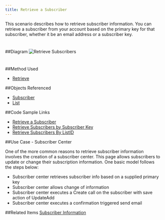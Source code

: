 ```yaml
---
title: Retrieve a Subscriber
---
```

<p>This scenario describes how to retrieve subscriber information. You can retrieve a subscriber from your account based on the primary key for that subscriber, whether it be an email address or a subscriber key.</p>

##Diagram
<img src="images/retrievesubscriber.jpg" alt="Retrieve Subscribers" style="margin: 25px 0;" />

##Method Used
<ul>
<li><a title="Retrieve" href="retrieve.htm">Retrieve</a></li>
</ul>

##Objects Referenced
<ul>
<li><a title="Subscriber" href="subscriber.htm">Subscriber</a></li>
<li><a title="List"  href="list.htm">List</a></li>
</ul>

##Code Sample Links
<ul>
<li><a title="Retrieve_a_Subscriber_Via_the_Web_Service_API"  href="retrieve_a_subscriber_via_the_web_service_api.htm">Retrieve a Subscriber</a></li>
<li><a title="Retrieving_Subscribers_By_Subscriber_Key"  href="retrieving_subscribers_by_subscriber_key.htm">Retrieve Subscribers by Subscriber Key</a></li>
<li><a title="Retrieving_Subscribers_Using_ListID"  href="retrieving_subscribers_using_listid.htm">Retrieve Subscribers By ListID</a></li>
</ul>

##Use Case - Subscriber Center
<p>One of the more common reasons to retrieve subscriber information involves the creation of a subscriber center. This page allows subscribers to update or change their subscription information. One basic model follows the steps below:</p>
<ul>
<li>Subscriber center retrieves subscriber info based on a supplied primary key</li>
<li>Subscriber center allows change of information</li>
<li>Subscriber center executes a Create call on the subscriber with save action of UpdateAdd</li>
<li>Subscriber center executes a confirmation triggered send email</li>
</ul>

##Related Items
[Subscriber Information](https://help.salesforce.com/articleView?id=mc_es_subscribers.htm&type=5)
